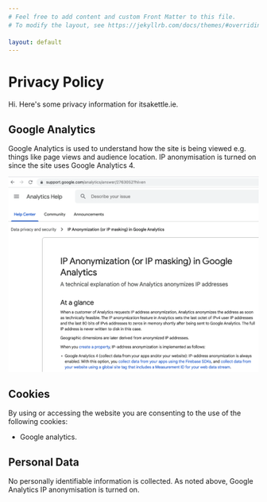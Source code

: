 ```yaml
---
# Feel free to add content and custom Front Matter to this file.
# To modify the layout, see https://jekyllrb.com/docs/themes/#overriding-theme-defaults

layout: default
---
```

# Privacy Policy
Hi. Here's some privacy information for itsakettle.ie.

## Google Analytics
Google Analytics is used to understand how the site is being viewed e.g. things like page views and audience location. IP anonymisation is turned on since the site uses Google Analytics 4.

<div align="center" >
	<img src="assets/img/google_analytics_ip_anon.png" alt="Google analytics anon screenshot."  />
</div>

## Cookies
By using or accessing the website you are consenting to the use of the following cookies:

* Google analytics.

## Personal Data
No personally identifiable information is collected. As noted above, Google Analytics IP anonymisation is turned on.